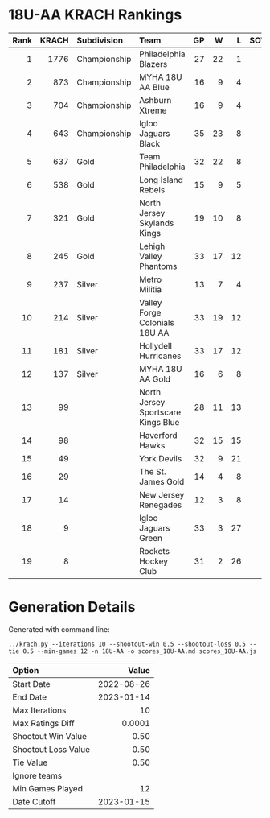 # 18U-AA KRACH Rankings
Rank|KRACH|Subdivision|Team|GP|W|L|SOW|SOL|T|SoS
---:|---:|:---|:---|---:|---:|---:|---:|---:|---:|---:
1|1776|Championship|Philadelphia Blazers|27|22|1|2|2|0|425
2|873|Championship|MYHA 18U AA Blue|16|9|4|3|0|0|710
3|704|Championship|Ashburn Xtreme|16|9|4|3|0|0|582
4|643|Championship|Igloo Jaguars Black|35|23|8|0|4|0|400
5|637|Gold|Team Philadelphia|32|22|8|2|0|0|411
6|538|Gold|Long Island Rebels|15|9|5|1|0|0|459
7|321|Gold|North Jersey Skylands Kings|19|10|8|0|1|0|485
8|245|Gold|Lehigh Valley Phantoms|33|17|12|1|3|0|312
9|237|Silver|Metro Militia|13|7|4|2|0|0|214
10|214|Silver|Valley Forge Colonials 18U AA|33|19|12|1|1|0|260
11|181|Silver|Hollydell Hurricanes|33|17|12|2|2|0|197
12|137|Silver|MYHA 18U AA Gold|16|6|8|1|1|0|429
13|99||North Jersey Sportscare Kings Blue|28|11|13|2|2|0|228
14|98||Haverford Hawks|32|15|15|1|1|0|222
15|49||York Devils|32|9|21|1|1|0|323
16|29||The St. James Gold|14|4|8|0|2|0|109
17|14||New Jersey Renegades|12|3|8|1|0|0|121
18|9||Igloo Jaguars Green|33|3|27|1|2|0|182
19|8||Rockets Hockey Club|31|2|26|1|2|0|268
# Generation Details

Generated with command line:
```
../krach.py --iterations 10 --shootout-win 0.5 --shootout-loss 0.5 --tie 0.5 --min-games 12 -n 18U-AA -o scores_18U-AA.md scores_18U-AA.js
```

| Option | Value |
| :----- | ----: |
| Start Date | 2022-08-26 |
| End Date | 2023-01-14 |
| Max Iterations | 10 |
| Max Ratings Diff | 0.0001 |
| Shootout Win Value | 0.50 |
| Shootout Loss Value | 0.50 |
| Tie Value | 0.50 |
| Ignore teams |  |
| Min Games Played | 12 |
| Date Cutoff | 2023-01-15 |

